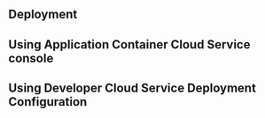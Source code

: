 ## Deployment ##




## Using Application Container Cloud Service console ##





## Using Developer Cloud Service Deployment Configuration ##
